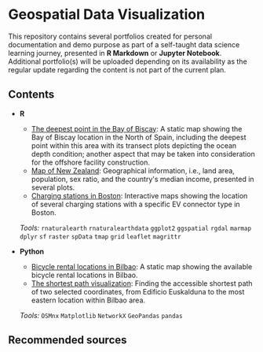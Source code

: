 # Geospatial Data Visualization

This repository contains several portfolios created for personal documentation and demo purpose as part of a self-taught data science learning journey, presented in **R Markdown** or **Jupyter Notebook**. Additional portfolio(s) will be uploaded depending on its availability as the regular update regarding the content is not part of the current plan. 

## Contents

* **R**
  * [The deepest point in the Bay of Biscay](https://rpubs.com/raynaldiprtm/geodataviz15): A static map showing the Bay of Biscay location in the North of Spain, including the deepest point within this area with its transect plots depicting the ocean depth condition; another aspect that may be taken into consideration for the offshore facility construction. 
  * [Map of New Zealand](https://rpubs.com/raynaldiprtm/geodataviz19): Geographical information, i.e., land area, population, sex ratio, and the country's median income, presented in several plots.
  * [Charging stations in Boston](https://rpubs.com/raynaldiprtm/geodataviz20): Interactive maps showing the location of several charging stations with a specific EV connector type in Boston. 

  *Tools:* `rnaturalearth` `rnaturalearthdata` `ggplot2` `ggspatial` `rgdal` `marmap` `dplyr` `sf` `raster` `spData` `tmap` `grid` `leaflet` `magrittr`

* **Python**
  * [Bicycle rental locations in Bilbao](https://github.com/raynaldipratama/geospatial_data_visualization/blob/main/17_openstreetmap_data/17_openstreetmap_data.ipynb): A static map showing the available bicycle rental locations in Bilbao.
  * [The shortest path visualization](https://github.com/raynaldipratama/geospatial_data_visualization/blob/main/18_network_analysis/18_network_analysis.ipynb): Finding the accessible shortest path of two selected coordinates, from Edificio Euskalduna to the most eastern location within Bilbao area.
  
  *Tools:* `OSMnx` `Matplotlib` `NetworkX` `GeoPandas` `pandas`

## Recommended sources


